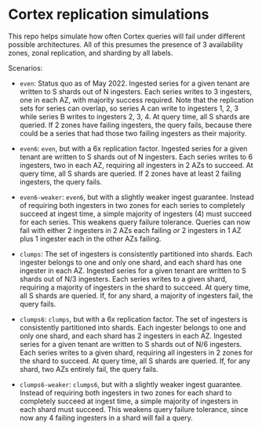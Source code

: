 # Cortex replication simulations

This repo helps simulate how often Cortex queries will fail under different possible architectures. All of this presumes the presence of 3 availability zones, zonal replication, and sharding by all labels.

Scenarios:

- `even`: Status quo as of May 2022. Ingested series for a given tenant are written to S shards out of N ingesters. Each series writes to 3 ingesters, one in each AZ, with majority success required. Note that the replication sets for series can overlap, so series A can write to ingesters 1, 2, 3 while series B writes to ingesters 2, 3, 4. At query time, all S shards are queried. If 2 zones have failing ingesters, the query fails, because there could be a series that had those two failing ingesters as their majority.

- `even6`: `even`, but with a 6x replication factor. Ingested series for a given tenant are written to S shards out of N ingesters. Each series writes to 6 ingesters, two in each AZ, requiring all ingesters in 2 AZs to succeed. At query time, all S shards are queried. If 2 zones have at least 2 failing ingesters, the query fails.

- `even6-weaker`: `even6`, but with a slightly weaker ingest guarantee. Instead of requiring both ingesters in two zones for each series to completely succeed at ingest time, a simple majority of ingesters (4) must succeed for each series. This weakens query failure tolerance. Queries can now fail with either 2 ingesters in 2 AZs each failing _or_ 2 ingesters in 1 AZ plus 1 ingester each in the other AZs failing.

- `clumps`: The set of ingesters is consistently partitioned into shards. Each ingester belongs to one and only one shard, and each shard has one ingester in each AZ. Ingested series for a given tenant are written to S shards out of N/3 ingesters. Each series writes to a given shard, requiring a majority of ingesters in the shard to succeed. At query time, all S shards are queried. If, for any shard, a majority of ingesters fail, the query fails.

- `clumps6`: `clumps`, but with a 6x replication factor. The set of ingesters is consistently partitioned into shards. Each ingester belongs to one and only one shard, and each shard has 2 ingesters in each AZ. Ingested series for a given tenant are written to S shards out of N/6 ingesters. Each series writes to a given shard, requiring all ingesters in 2 zones for the shard to succeed. At query time, all S shards are queried. If, for any shard, two AZs entirely fail, the query fails.

- `clumps6-weaker`: `clumps6`, but with a slightly weaker ingest guarantee. Instead of requiring both ingesters in two zones for each shard to completely succeed at ingest time, a simple majority of ingesters in each shard must succeed. This weakens query failure tolerance, since now any 4 failing ingesters in a shard will fail a query.
